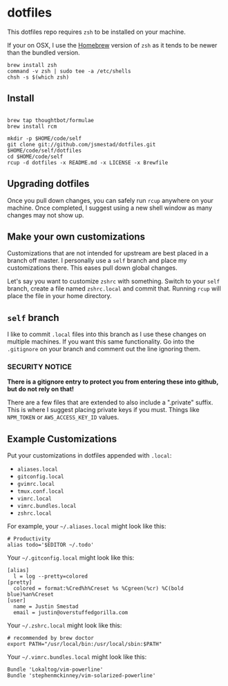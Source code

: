 dotfiles
========

This dotfiles repo requires `zsh` to be installed on your machine.

If your on OSX, I use the [Homebrew]() version of `zsh` as it tends to be newer than the bundled version.

```
brew install zsh
command -v zsh | sudo tee -a /etc/shells
chsh -s $(which zsh)
```

Install
-------

```

brew tap thoughtbot/formulae
brew install rcm

mkdir -p $HOME/code/self
git clone git://github.com/jsmestad/dotfiles.git $HOME/code/self/dotfiles
cd $HOME/code/self
rcup -d dotfiles -x README.md -x LICENSE -x Brewfile
```

Upgrading dotfiles
------------------

Once you pull down changes, you can safely run `rcup` anywhere on your machine. Once completed, I
suggest using a new shell window as many changes may not show up.


Make your own customizations
----------------------------

Customizations that are not intended for upstream are best placed in a branch off master. I personally
use a `self` branch and place my customizations there. This eases pull down global changes.

Let's say you want to customize `zshrc` with something. Switch to your `self` branch, create a file
named `zshrc.local` and commit that. Running `rcup` will place the file in your home directory.

## `self` branch

I like to commit `.local` files into this branch as I use these changes on multiple machines. If you
want this same functionality. Go into the `.gitignore` on your branch and comment out the line ignoring
them.

### SECURITY NOTICE

**There is a
gitignore entry to protect you from entering these into github, but do not rely on that!**

There are a few files that are extended to also include a ".private" suffix. This is where I suggest
placing private keys if you must. Things like `NPM_TOKEN` or `AWS_ACCESS_KEY_ID` values.

## Example Customizations

Put your customizations in dotfiles appended with `.local`:

* `aliases.local`
* `gitconfig.local`
* `gvimrc.local`
* `tmux.conf.local`
* `vimrc.local`
* `vimrc.bundles.local`
* `zshrc.local`

For example, your `~/.aliases.local` might look like this:

    # Productivity
    alias todo='$EDITOR ~/.todo'

Your `~/.gitconfig.local` might look like this:

    [alias]
      l = log --pretty=colored
    [pretty]
      colored = format:%Cred%h%Creset %s %Cgreen(%cr) %C(bold blue)%an%Creset
    [user]
      name = Justin Smestad
      email = justin@overstuffedgorilla.com

Your `~/.zshrc.local` might look like this:

    # recommended by brew doctor
    export PATH="/usr/local/bin:/usr/local/sbin:$PATH"

Your `~/.vimrc.bundles.local` might look like this:

    Bundle 'Lokaltog/vim-powerline'
    Bundle 'stephenmckinney/vim-solarized-powerline'
